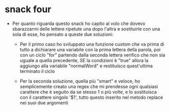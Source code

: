 # snack four

- Per quanto riguarda questo snack ho capito al volo che dovevo sbarazzarmi delle lettere ripetute una dopo l'altra e sostituirle con una sola di esse, ho pensato a queste due soluzioni:

  - Per il primo caso ho sviluppato una funzione custom che va prima di tutto a dichiarare una variabile con la prima lettera della parola, poi con un ciclo "for" partendo dalla seconda lettera verifico che non sia uguale a quella precedente, SE la condizioni è "true" allora la aggiungo alla variabile "normalWord" e restituisco quest'ultima terminato il ciclo
  
  - Per la seconda soluzione, quella più "smart" e veloce, ho semplicemente creato una regex che mi prendesse ogni qualsiasi carattere che è seguito da se stesso 1 o più volte, e lo sostituisca con il carattere singolo '$1', tutto questo inserito nel metodo replace nei suoi due argomenti